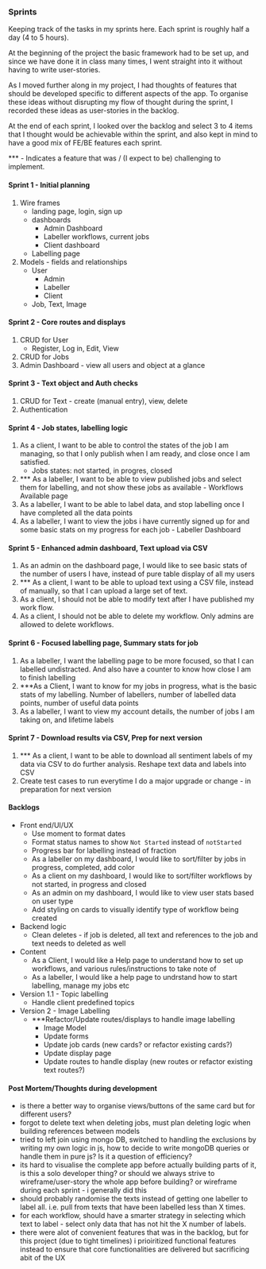 ### Sprints
Keeping track of the tasks in my sprints here. Each sprint is roughly half a day (4 to 5 hours).

At the beginning of the project the basic framework had to be set up, and since we have done it in class many times, I went straight into it without having to write user-stories. 

As I moved further along in my project, I had thoughts of features that should be developed specific to different aspects of the app. To organise these ideas without disrupting my flow of thought during the sprint, I recorded these ideas as user-stories in the backlog.

At the end of each sprint, I looked over the backlog and select 3 to 4 items that I thought would be achievable within the sprint, and also kept in mind to have a good mix of FE/BE features each sprint.

*** - Indicates a feature that was / (I expect to be) challenging to implement.


#### Sprint 1 - Initial planning
1. Wire frames
    - landing page, login, sign up
    - dashboards
        - Admin Dashboard
        - Labeller workflows, current jobs
        - Client dashboard
    - Labelling page
2. Models - fields and relationships
    - User
        - Admin
        - Labeller
        - Client
    - Job, Text, Image

#### Sprint 2 - Core routes and displays
1. CRUD for User
    - Register, Log in, Edit, View
2. CRUD for Jobs
3. Admin Dashboard - view all users and object at a glance

#### Sprint 3 - Text object and Auth checks
1. CRUD for Text - create (manual entry), view, delete
2. Authentication

#### Sprint 4 - Job states, labelling logic
1. As a client, I want to be able to control the states of the job I am managing, so that I only publish when I am ready, and close once I am satisfied.
    - Jobs states: not started, in progres, closed
2. *** As a labeller, I want to be able to view published jobs and select them for labelling, and not show these jobs as available - Workflows Available page
3. As a labeller, I want to be able to label data, and stop labelling once I have completed all the data points
4. As a labeller, I want to view the jobs i have currently signed up for and some basic stats on my progress for each job - Labeller Dashboard

#### Sprint 5 - Enhanced admin dashboard, Text upload via CSV
1. As an admin on the dashboard page, I would like to see basic stats of the number of users I have, instead of pure table display of all my users
2. *** As a client, I want to be able to upload text using a CSV file, instead of manually, so that I can upload a large set of text.
3. As a client, I should not be able to modify text after I have published my work flow.
4. As a client, I should not be able to delete my workflow. Only admins are allowed to delete workflows.

#### Sprint 6 - Focused labelling page, Summary stats for job
1. As a labeller, I want the labelling page to be more focused, so that I can labelled undistracted. And also have a counter to know how close I am to finish labelling
2. ***As a Client, I want to know for my jobs in progress, what is the basic stats of my labelling. Number of labellers, number of labelled data points, number of useful data points
3. As a labeller, I want to view my account details, the number of jobs I am taking on, and lifetime labels

#### Sprint 7 - Download results via CSV, Prep for next version
1. *** As a client, I want to be able to download all sentiment labels of my data via CSV to do further analysis. Reshape text data and labels into CSV
2. Create test cases to run everytime I do a major upgrade or change - in preparation for next version

#### Backlogs
- Front end/UI/UX
    - Use moment to format dates
    - Format status names to show `Not Started` instead of `notStarted`
    - Progress bar for labelling instead of fraction
    - As a labeller on my dashboard, I would like to sort/filter by jobs in progress, completed, add color
    - As a client on my dashboard, I would like to sort/filter workflows by not started, in progress and closed
    - As an admin on my dashboard, I would like to view user stats based on user type
    - Add styling on cards to visually identify type of workflow being created
- Backend logic
    - Clean deletes - if job is deleted, all text and references to the job and text needs to deleted as well
- Content
    - As a Client, I would like a Help page to understand how to set up workflows, and various rules/instructions to take note of
    - As a labeller, I would like a help page to undrstand how to start labelling, manage my jobs etc
- Version 1.1 - Topic labelling
    - Handle client predefined topics
- Version 2 - Image Labelling
    - ***Refactor/Update routes/displays to handle image labelling
        - Image Model
        - Update forms
        - Update job cards (new cards? or refactor existing cards?)
        - Update display page
        - Update routes to handle display (new routes or refactor existing text routes?)

#### Post Mortem/Thoughts during development
- is there a better way to organise views/buttons of the same card but for different users?
- forgot to delete text when deleting jobs, must plan deleting logic when building references between models
- tried to left join using mongo DB, switched to handling the exclusions by writing my own logic in js, how to decide to write mongoDB queries or handle them in pure js? Is it a question of efficiency?
- its hard to visualise the complete app before actually building parts of it, is this a solo developer thing? or should we always strive to wireframe/user-story the whole app before building? or wireframe during each sprint - i generally did this
- should probably randomise the texts instead of getting one labeller to label all. i.e. pull from texts that have been labelled less than X times.
- for each workflow, should have a smarter strategy in selecting which text to label - select only data that has not hit the X number of labels.
- there were alot of convenient features that was in the backlog, but for this project (due to tight timelines) i prioiritized functional features instead to ensure that core functionalities are delivered but sacrificing abit of the UX
